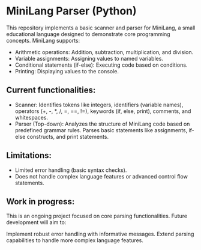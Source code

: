 # MiniLang Parser (Python)
This repository implements a basic scanner and parser for MiniLang, a small educational language designed to demonstrate core programming concepts. MiniLang supports:

- Arithmetic operations: Addition, subtraction, multiplication, and division.
- Variable assignments: Assigning values to named variables.
- Conditional statements (if-else): Executing code based on conditions.
- Printing: Displaying values to the console.
## Current functionalities:

- Scanner: Identifies tokens like integers, identifiers (variable names), operators (+, -, *, /, =, ==, !=), keywords (if, else, print), comments, and whitespaces.
- Parser (Top-down): Analyzes the structure of MiniLang code based on predefined grammar rules. Parses basic statements like assignments, if-else constructs, and print statements.
## Limitations:

- Limited error handling (basic syntax checks).
- Does not handle complex language features or advanced control flow statements.
## Work in progress:

This is an ongoing project focused on core parsing functionalities. Future development will aim to:

Implement robust error handling with informative messages.
Extend parsing capabilities to handle more complex language features.
